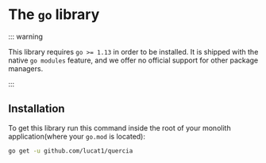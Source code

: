 # The `go` library

::: warning

This library requires `go >= 1.13` in order to be installed. It is shipped with
the native `go modules` feature, and we offer no official support for other
package managers.

:::

## Installation

To get this library run this command inside the root of your monolith
application(where your `go.mod` is located):

```sh
go get -u github.com/lucat1/quercia
```
